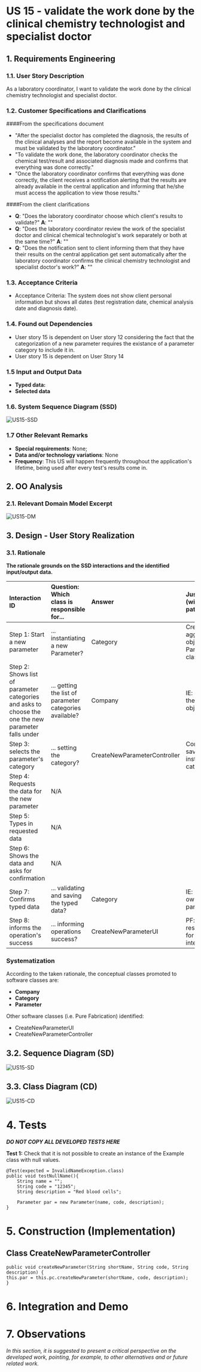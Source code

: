 # US 15 - validate the work done by the clinical chemistry technologist and specialist doctor

## 1. Requirements Engineering

### 1.1. User Story Description

As a laboratory coordinator, I want to validate the work done by the clinical chemistry technologist and specialist doctor.

### 1.2. Customer Specifications and Clarifications

####From the specifications document

* "After the specialist doctor has completed the diagnosis, the results of the clinical analyses and the report become available in the system and must be validated by the laboratory coordinator."
* "To validate the work done, the laboratory coordinator checks the chemical test/result and associated diagnosis made and confirms that everything was done correctly."
* "Once the laboratory coordinator confirms that everything was done correctly, the client receives a notification alerting that the results are already available in the central application and informing that he/she must access the application to view those results."

####From the client clarifications

* **Q**: "Does the laboratory coordinator choose which client's results to validate?" **A**: ""
* **Q**: "Does the laboratory coordinator review the work of the specialist doctor and clinical chemical technologist's work separately or both at the same time?" **A**: ""
* **Q**: "Does the notification sent to client informing them that they have their results on the central application get sent automatically after the laboratory coordinator confirms the clinical chemistry technologist and specialist doctor's work?" **A**: ""

### 1.3. Acceptance Criteria

* Acceptance Criteria: The system does not show client personal information but shows all dates (test registration date, chemical analysis date and diagnosis date).

### 1.4. Found out Dependencies

* User story 15 is dependent on User story 12 considering the fact that the categorization of a new parameter requires the existance of a parameter category to include it in.
* User story 15 is dependent on User Story 14

### 1.5 Input and Output Data

* **Typed data:**
* **Selected data**

### 1.6. System Sequence Diagram (SSD)

![US15-SSD](US15_SSD.svg)

### 1.7 Other Relevant Remarks

* **Special requirements**: None;
* **Data and/or technology variations**: None
* **Frequency**: This US will happen frequently throughout the application's lifetime, being used after every test's results come in.

## 2. OO Analysis

### 2.1. Relevant Domain Model Excerpt

![US15-DM](US15_DM.svg)

## 3. Design - User Story Realization

### 3.1. Rationale

**The rationale grounds on the SSD interactions and the identified input/output data.**

| Interaction ID | Question: Which class is responsible for... | Answer  | Justification (with patterns)  |
|:-------------  |:---------------------|:------------|:---------------------------- |
| Step 1: Start a new parameter |	... instantiating a new Parameter? | Category | Creator: aggregates objects of Parameter class |
| Step 2: Shows list of parameter categories and asks to choose the one the new parameter falls under | ... getting the list of parameter categories available? | Company | IE: knows all the Category objects |
| Step 3: selects the parameter's category | ... setting the category? | CreateNewParameterController | Controller: saves instance of category |
| Step 4: Requests the data for the new parameter  | N/A |  |  |
| Step 5: Types in requested data | N/A |  |  |
| Step 6: Shows the data and asks for confirmation | N/A |  |  |
| Step 7: Confirms typed data | ... validating and saving the typed data? | Category | IE: knows its own parameters |
| Step 8: informs the operation's success | ... informing operations success? | CreateNewParameterUI | PF: responsible for user interaction |


### Systematization ##

According to the taken rationale, the conceptual classes promoted to software classes are:

* **Company**
* **Category**
* **Parameter**

Other software classes (i.e. Pure Fabrication) identified:
* CreateNewParameterUI
* CreateNewParameterController

## 3.2. Sequence Diagram (SD)

![US15-SD](US15_SD.svg)

## 3.3. Class Diagram (CD)

![US15-CD](US15_CD.svg)

# 4. Tests

**_DO NOT COPY ALL DEVELOPED TESTS HERE_**

**Test 1:** Check that it is not possible to create an instance of the Example class with null values.

	@Test(expected = InvalidNameException.class)
    public void testNullName(){
        String name = "";
        String code = "12345";
        String description = "Red blood cells";

        Parameter par = new Parameter(name, code, description);
    }

# 5. Construction (Implementation)

## Class CreateNewParameterController

    public void createNewParameter(String shortName, String code, String description) {
    this.par = this.pc.createNewParameter(shortName, code, description);
    }


# 6. Integration and Demo




# 7. Observations

*In this section, it is suggested to present a critical perspective on the developed work, pointing, for example, to other alternatives and or future related work.*





